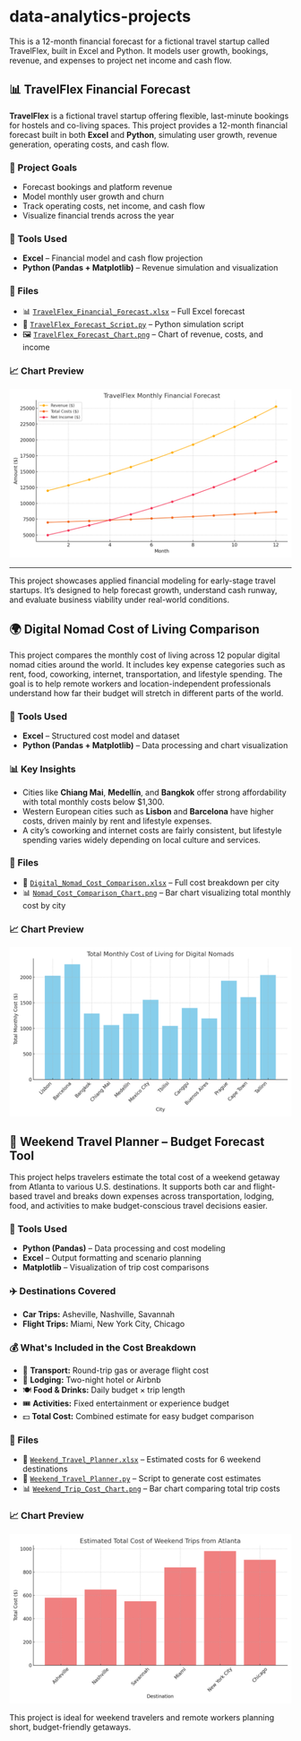 # data-analytics-projects
This is a 12-month financial forecast for a fictional travel startup called TravelFlex, built in Excel and Python. It models user growth, bookings, revenue, and expenses to project net income and cash flow.
## 📊 TravelFlex Financial Forecast

**TravelFlex** is a fictional travel startup offering flexible, last-minute bookings for hostels and co-living spaces. This project provides a 12-month financial forecast built in both **Excel** and **Python**, simulating user growth, revenue generation, operating costs, and cash flow.

### 🔧 Project Goals
- Forecast bookings and platform revenue
- Model monthly user growth and churn
- Track operating costs, net income, and cash flow
- Visualize financial trends across the year

### 🧰 Tools Used
- **Excel** – Financial model and cash flow projection
- **Python (Pandas + Matplotlib)** – Revenue simulation and visualization

### 📁 Files
- 📊 [`TravelFlex_Financial_Forecast.xlsx`](./TravelFlex_Financial_Forecast.xlsx) – Full Excel forecast
- 🐍 [`TravelFlex_Forecast_Script.py`](./TravelFlex_Forecast_Script.py) – Python simulation script
- 🖼️ [`TravelFlex_Forecast_Chart.png`](./TravelFlex_Forecast_Chart.png) – Chart of revenue, costs, and income

### 📈 Chart Preview

![TravelFlex Forecast Chart](./TravelFlex_Forecast_Chart.png)

---

This project showcases applied financial modeling for early-stage travel startups. It’s designed to help forecast growth, understand cash runway, and evaluate business viability under real-world conditions.
## 🌍 Digital Nomad Cost of Living Comparison

This project compares the monthly cost of living across 12 popular digital nomad cities around the world. It includes key expense categories such as rent, food, coworking, internet, transportation, and lifestyle spending. The goal is to help remote workers and location-independent professionals understand how far their budget will stretch in different parts of the world.

### 🔧 Tools Used
- **Excel** – Structured cost model and dataset
- **Python (Pandas + Matplotlib)** – Data processing and chart visualization

### 📊 Key Insights
- Cities like **Chiang Mai**, **Medellín**, and **Bangkok** offer strong affordability with total monthly costs below $1,300.
- Western European cities such as **Lisbon** and **Barcelona** have higher costs, driven mainly by rent and lifestyle expenses.
- A city’s coworking and internet costs are fairly consistent, but lifestyle spending varies widely depending on local culture and services.

### 📁 Files
- 📄 [`Digital_Nomad_Cost_Comparison.xlsx`](./Digital_Nomad_Cost_Comparison.xlsx) – Full cost breakdown per city
- 📊 [`Nomad_Cost_Comparison_Chart.png`](./Nomad_Cost_Comparison_Chart.png) – Bar chart visualizing total monthly cost by city

### 📈 Chart Preview

![Cost Comparison Chart](./Nomad_Cost_Comparison_Chart.png)



## 🧳 Weekend Travel Planner – Budget Forecast Tool

This project helps travelers estimate the total cost of a weekend getaway from Atlanta to various U.S. destinations. It supports both car and flight-based travel and breaks down expenses across transportation, lodging, food, and activities to make budget-conscious travel decisions easier.

### 🔧 Tools Used
- **Python (Pandas)** – Data processing and cost modeling
- **Excel** – Output formatting and scenario planning
- **Matplotlib** – Visualization of trip cost comparisons

### ✈️ Destinations Covered
- **Car Trips:** Asheville, Nashville, Savannah
- **Flight Trips:** Miami, New York City, Chicago

### 💰 What's Included in the Cost Breakdown
- 🚗 **Transport:** Round-trip gas or average flight cost
- 🏨 **Lodging:** Two-night hotel or Airbnb
- 🍽️ **Food & Drinks:** Daily budget × trip length
- 🎟️ **Activities:** Fixed entertainment or experience budget
- 💵 **Total Cost:** Combined estimate for easy budget comparison

### 📁 Files
- 📄 [`Weekend_Travel_Planner.xlsx`](./Weekend_Travel_Planner.xlsx) – Estimated costs for 6 weekend destinations
- 🐍 [`Weekend_Travel_Planner.py`](./Weekend_Travel_Planner.py) – Script to generate cost estimates
- 📊 [`Weekend_Trip_Cost_Chart.png`](./Weekend_Trip_Cost_Chart.png) – Bar chart comparing total trip costs

### 📈 Chart Preview

![Weekend Trip Costs](./Weekend_Trip_Cost_Chart.png)

This project is ideal for weekend travelers and remote workers planning short, budget-friendly getaways.
